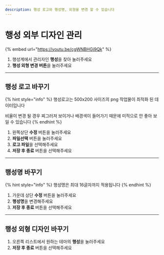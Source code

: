 ```yaml
---
description: 행성 로고와 행성명, 외형을 변경 할 수 있습니다
---
```


# 행성 외부 디자인 관리

{% embed url="https://youtu.be/cgWNBHGj9Qk" %}

1. 행성계에서 관리자인 **행성**을 찾아 눌러주세요
2. **행성 외형 변경 버튼**을 눌러주세요



***

## 행성 로고 바꾸기

{% hint style="info" %}
행성로고는 500x200 사이즈의 png 작업물이 최적화 된 데이터입니다&#x20;

비율이 변경 될 경우 찌그러져 보이거나 배경색이 들어가기 때문에 미적으로 안 좋아 보일 수 있습니다&#x20;
{% endhint %}

1. 왼쪽상단 **수정** 버튼을 눌러주세요&#x20;
2. **파일선택** 버튼을 눌러주세요
3. **로고 파일**을 선택해주세요&#x20;
4. **저장 후 종료** 버튼을 선택해주세요&#x20;



***

## 행성명 바꾸기&#x20;

{% hint style="info" %}
행성명은 최대 16글자까지 적용됩니다&#x20;
{% endhint %}

1. 가운데 상단 **수정** 버튼을 눌러주세요&#x20;
2. **행성명**을 변경해주세요&#x20;
3. **저장 후 종료** 버튼을 선택해주세요

&#x20;

***

## 행성 외형 디자인 바꾸기&#x20;

1. 오른쪽 리스트에서 원하는 테마의 **행성**을 눌러주세요&#x20;
2. **저장 후 종료** 버튼을 선택해주세요&#x20;
